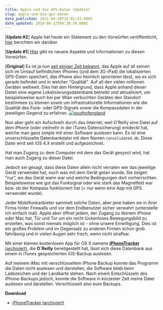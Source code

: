 ```yaml
---
title: Apple und die GPS-Daten [Update]
slug: apple-und-die-gps-daten
date_published: 2011-04-20T16:01:33.000Z
date_updated: 2018-08-22T09:38:38.000Z
---
```


[**Update #2**] Apple hat heute ein Statement zu den Vorwürfen veröffentlicht, [hier](__GHOST_URL__/apples-pressemitteilung-zum-location-data-problem/) berichten wir darüber.

[**Update #1**] [Hier](__GHOST_URL__/apple-und-die-gps-daten-update/) gibt es neuere Aspekte und Informationen zu diesen Vorwürfen.

[**Original**] Es ist ja nun [seit einiger Zeit bekannt](__GHOST_URL__/apple-sammelt-standortdaten-heimlich/), das Apple auf all seinen sich im Umlauf befindlichen iPhones (und dem 3G-iPad) die lokalisierten GPS-Daten speichert, das iPhone also heimlich spionieren lässt, wo es sich gerade befindet und in welcher "Qualität". Auf all den vielen millionen Geräten weltweit. Dies hat den Hintergrund, dass Apple anhand dieser Daten eine eigene Lokalisierungsdatenbank betreibt und aktualisiert, um beispielsweise auch bei per Wlan verbuchten Geräten den Standort bestimmen zu können sowie um infrastrukturelle Informationen wie die Qualität des Funk- oder GPS-Signals sowie die Kompassdaten in der jeweiligen Gegend zu erfahren.
[![southofengland](//picdump.thafaker.de/2011/04/southofengland.png)](http://picdump.thafaker.de/2011/04/southofengland.png)

Nun aber geht ein Aufschreih durch das Internet, weil O'Reilly eine Datei auf dem iPhone (oder vielmehr in der iTunes Datensicherung) entdeckt hat, welche man ganz simple mit einer Software auslesen kann. Es ist eine unverschlüsselte Datenbankdatei mit dem Namen `consolidated.db`. Diese Datei wird seit iOS 4.X erstellt und aufgezeichnet.

Hat man Zugang zu dem Computer mit dem das Gerät gesynct wird, hat man auch Zugang zu dieser Datei.

Jedoch sei gesagt, dass diese Daten allein nicht verraten wer das jeweilige Gerät verwendet hat, noch was mit dem Gerät getan wurde. Sie zeigen “nur”, wo das Gerät wann war und welche Bedingungen dort vorherrschten. Beispielsweise wie gut das Funksignal oder wie stark das Magnetfeld war bzw. ob der Kompass funktioniert hat (= nur wenn eine App mit GPS verwendet wurde).

Jeder Mobilfunkanbieter sammelt solche Daten, aber jene haben sie in  ihrer Firma hinter Firewalls und vor dem Endbenutzer sicher verwahrt  (unterstelle ich einfach mal). Apple aber öffnet jedem, der Zugang zu  deinem iPhone oder Mac hat, Tür und Tor um ein recht lückenloses  Bewegungsbild zu erstellen, was sonst niemals möglich ist - ohne unsere  Einwilligung. Dies ist ein großes Problem und im Gegensatz zu anderen  Firmen schon grob fahrlässig und in vielen Augen sehr frech, wenn nicht  strafbar.

Mit einer kleinen kostenlosen App für OS X namens [**iPhoneTracker** (archiviert)](http://web.archive.org/web/20220529090803/https://web.archive.org/web/20110422095931/http://petewarden.github.com/iPhoneTracker/), die **O`Reilly** bereitgestellt hat, lässt sich diese Datenbank aus einem in iTunes gespeicherten iOS-Backup auslesen.

Auf meinem iMac mit verschlüsseltem iPhone Backup konnte das Programm die Daten nicht auslesen und darstellen, die Software blieb beim Ladezeichen und der Landkarte stehen. Nach einem Entschlüsseln des iPhone-Backups jedoch, konnte die Software in kürzester Zeit meine Datei auslesen und darstellen. Verschlüsselt also eure Backups.

**Download**

- [iPhoneTracker (archiviert)](http://web.archive.org/web/20110501055748/http://static.openheatmap.com.s3.amazonaws.com/iPhoneTracker.app.zip)
